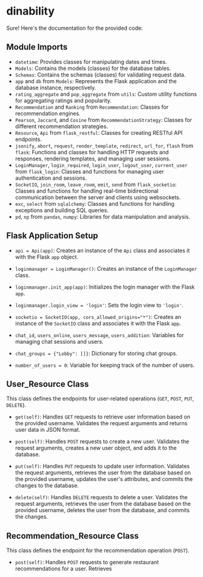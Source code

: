 # dinability
Sure! Here's the documentation for the provided code:

## Module Imports

- `datetime`: Provides classes for manipulating dates and times.
- `Models`: Contains the models (classes) for the database tables.
- `Schemas`: Contains the schemas (classes) for validating request data.
- `app` and `db` from `Models`: Represents the Flask application and the database instance, respectively.
- `rating_aggregate` and `pop_aggregate` from `utils`: Custom utility functions for aggregating ratings and popularity.
- `Recommendation` and `Ranking` from `Recommendation`: Classes for recommendation engines.
- `Pearson`, `Jaccard`, and `Cosine` from `RecommendationStrategy`: Classes for different recommendation strategies.
- `Resource`, `Api` from `flask_restful`: Classes for creating RESTful API endpoints.
- `jsonify`, `abort`, `request`, `render_template`, `redirect`, `url_for`, `flash` from `flask`: Functions and classes for handling HTTP requests and responses, rendering templates, and managing user sessions.
- `LoginManager`, `login_required`, `login_user`, `logout_user`, `current_user` from `flask_login`: Classes and functions for managing user authentication and sessions.
- `SocketIO`, `join_room`, `leave_room`, `emit`, `send` from `flask_socketio`: Classes and functions for handling real-time bidirectional communication between the server and clients using websockets.
- `exc`, `select` from `sqlalchemy`: Classes and functions for handling exceptions and building SQL queries.
- `pd`, `np` from `pandas`, `numpy`: Libraries for data manipulation and analysis.

## Flask Application Setup

- `api = Api(app)`: Creates an instance of the `Api` class and associates it with the Flask `app` object.

- `loginmanager = LoginManager()`: Creates an instance of the `LoginManager` class.

- `loginmanager.init_app(app)`: Initializes the login manager with the Flask `app`.

- `loginmanager.login_view = 'login'`: Sets the login view to `'login'`.

- `socketio = SocketIO(app, cors_allowed_origins="*")`: Creates an instance of the `SocketIO` class and associates it with the Flask `app`.

- `chat_id`, `users_online`, `users_message`, `users_addition`: Variables for managing chat sessions and users.

- `chat_groups = {"Lobby": []}`: Dictionary for storing chat groups.

- `number_of_users = 0`: Variable for keeping track of the number of users.

## User_Resource Class

This class defines the endpoints for user-related operations (`GET`, `POST`, `PUT`, `DELETE`).

- `get(self)`: Handles `GET` requests to retrieve user information based on the provided username. Validates the request arguments and returns user data in JSON format.

- `post(self)`: Handles `POST` requests to create a new user. Validates the request arguments, creates a new user object, and adds it to the database.

- `put(self)`: Handles `PUT` requests to update user information. Validates the request arguments, retrieves the user from the database based on the provided username, updates the user's attributes, and commits the changes to the database.

- `delete(self)`: Handles `DELETE` requests to delete a user. Validates the request arguments, retrieves the user from the database based on the provided username, deletes the user from the database, and commits the changes.

## Recommendation_Resource Class

This class defines the endpoint for the recommendation operation (`POST`).

- `post(self)`: Handles `POST` requests to generate restaurant recommendations for a user. Retrieves